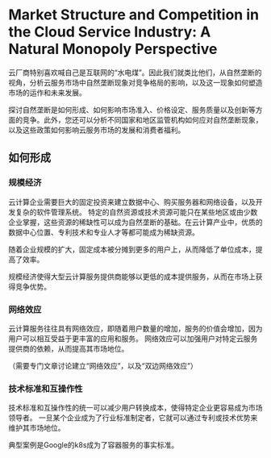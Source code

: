# Market Structure and Competition in the Cloud Service Industry: A Natural Monopoly Perspective

云厂商特别喜欢喊自己是互联网的“水电煤”。因此我们就类比他们，从自然垄断的视角，分析云服务市场中自然垄断现象对竞争格局的影响，以及这一现象如何塑造市场的运作和未来发展。

探讨自然垄断是如何形成、如何影响市场准入、价格设定、服务质量以及创新等方面的竞争。此外，您还可以分析不同国家和地区监管机构如何应对自然垄断现象，以及这些政策如何影响云服务市场的发展和消费者福利。


## 如何形成

### 规模经济

云计算企业需要巨大的固定投资来建立数据中心、购买服务器和网络设备，以及开发复杂的软件管理系统。
特定的自然资源或技术资源可能只在某些地区或由少数企业掌握，这些资源的稀缺性可以成为自然垄断的基础。在云计算产业中，优质的数据中心位置、专利技术和专业人才等都可能成为稀缺资源。

随着企业规模的扩大，固定成本被分摊到更多的用户上，从而降低了单位成本，提高了效率。

规模经济使得大型云计算服务提供商能够以更低的成本提供服务，从而在市场上获得竞争优势。

### 网络效应

云计算服务往往具有网络效应，即随着用户数量的增加，服务的价值会增加，因为用户可以相互受益于更丰富的应用和服务。
网络效应可以加强用户对特定云服务提供商的依赖，从而提高其市场地位。

（需要专门文章讨论建立“网络效应”，以及“双边网络效应”）

### 技术标准和互操作性

技术标准和互操作性的统一可以减少用户转换成本，使得特定企业更容易成为市场领导者。
一旦某个企业成为了行业标准制定者，它就可以通过专利或技术优势来维护其市场地位。

典型案例是Google的k8s成为了容器服务的事实标准。